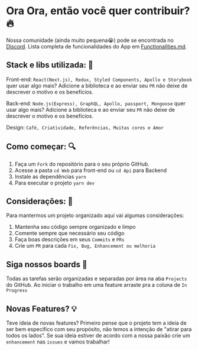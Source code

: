 # Ora Ora, então você quer contribuir? :fire:

Nossa comunidade (ainda muito pequena:sob:) pode se encontrada no [Discord](https://discord.gg/Qjzkjm).
Lista completa de funcionalidades do App em [Functionalities.md](https://github.com/MarcosRenato266/Grow-Roadmaps/blob/master/docs/Functionalities.md).

## Stack e libs utilizada:  :bookmark_tabs:

Front-end:
`React(Next.js), Redux, Styled Components, Apollo e Storybook` quer usar algo mais? Adicione a biblioteca e ao enviar seu `PR` não deixe de descrever o motivo e os benefícios. 

Back-end: 
`Node.js(Express), GraphQL, Apollo, passport, Mongoose` quer usar algo mais? Adicione a biblioteca e ao enviar seu `PR` não deixe de descrever o motivo e os benefícios. 

Design:
`Café, Criatividade, Referências, Muitas cores e Amor`

## Como começar: :mag:

 1. Faça um `Fork` do repositório para o seu próprio GitHub.
 2. Acesse a pasta `cd Web` para front-end ou `cd Api` para Backend
 3. Instale as dependências `yarn`
 4. Para executar o projeto `yarn dev`

## Considerações: :hocho:
Para mantermos um projeto organizado aqui vai algumas considerações:

 1. Mantenha seu código sempre organizado e limpo
 2. Comente sempre que necessário seu código
 3. Faça boas descrições em seus `Commits` e `PRs`
 4. Crie um `PR` para cada `Fix, Bug, Enhancement ou melhoria`

## Siga nossos boards :name_badge:
Todas as tarefas serão organizadas e separadas por área na aba `Projects` do GitHub. 
Ao iniciar o trabalho em uma feature arraste pra a coluna de `In Progress`

## Novas Features? :bulb:
Teve ideia de novas features? Primeiro pense que o projeto tem a ideia de ser bem especifico com seu propósito, não temos a intenção de "atirar para todos os lados". Se sua ideia estiver de acordo com a nossa paixão crie um `enhancement` nas `issues` e vamos trabalhar! 